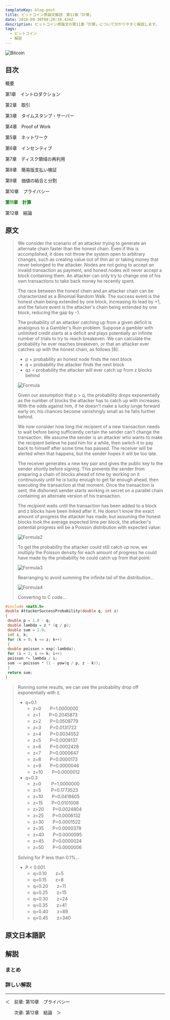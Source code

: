 ```yaml
---
templateKey: blog-post
title: ビットコイン原論文解説　第11章「計算」
date: 2018-09-30T08:28:10.434Z
description: ビットコイン原論文の第11章「計算」について分かりやすく解説します。
tags:
  - ビットコイン
  - 解説
---
```

![Bitcoin](/img/bitcoin-header.jpg)

## 目次

概要

第1章　イントロダクション

第2章　取引

第3章　タイムスタンプ・サーバー

第4章　Proof of Work

第5章　ネットワーク

第6章　インセンティブ

第7章　ディスク領域の再利用

第8章　簡易版支払い検証

第9章　価値の結合と分割

第10章　プライバシー

**<font color="Green">第11章　計算</font>**

第12章　結論

## 原文

> We consider the scenario of an attacker trying to generate an alternate chain faster than the honest chain. Even if this is accomplished, it does not throw the system open to arbitrary changes, such as creating value out of thin air or taking money that never belonged to the attacker. Nodes are not going to accept an invalid transaction as payment, and honest nodes will never accept a block containing them. An attacker can only try to change one of his own transactions to take back money he recently spent.
>
> The race between the honest chain and an attacker chain can be characterized as a Binomial Random Walk. The success event is the honest chain being extended by one block, increasing its lead by +1, and the failure event is the attacker's chain being extended by one block, reducing the gap by -1.
>
> The probability of an attacker catching up from a given deficit is analogous to a Gambler's Ruin problem. Suppose a gambler with unlimited credit starts at a deficit and plays potentially an infinite number of trials to try to reach breakeven. We can calculate the probability he ever reaches breakeven, or that an attacker ever catches up with the honest chain, as follows \[8]:
>
> * p = probability an honest node finds the next block
> * q = probability the attacker finds the next block
> * qz = probability the attacker will ever catch up from z blocks behind
>
> ![Formula](/img/bitcoin_calc_1_pdf.png)
>
> Given our assumption that p > q, the probability drops exponentially as the number of blocks the attacker has to catch up with increases. With the odds against him, if he doesn't make a lucky lunge forward early on, his chances become vanishingly small as he falls further behind.
>
> We now consider how long the recipient of a new transaction needs to wait before being sufficiently certain the sender can't change the transaction. We assume the sender is an attacker who wants to make the recipient believe he paid him for a while, then switch it to pay back to himself after some time has passed. The receiver will be alerted when that happens, but the sender hopes it will be too late.
>
> The receiver generates a new key pair and gives the public key to the sender shortly before signing. This prevents the sender from preparing a chain of blocks ahead of time by working on it continuously until he is lucky enough to get far enough ahead, then executing the transaction at that moment. Once the transaction is sent, the dishonest sender starts working in secret on a parallel chain containing an alternate version of his transaction.
>
> The recipient waits until the transaction has been added to a block and z blocks have been linked after it. He doesn't know the exact amount of progress the attacker has made, but assuming the honest blocks took the average expected time per block, the attacker's potential progress will be a Poisson distribution with expected value:
>
> ![Formula2](/img/bitcoin_calc_2_pdf.png)
>
> To get the probability the attacker could still catch up now, we multiply the Poisson density for each amount of progress he could have made by the probability he could catch up from that point:
>
> ![Formula3](/img/bitcoin_calc_3_pdf.png)
>
> Rearranging to avoid summing the infinite tail of the distribution...
>
> ![Formula4](/img/bitcoin_calc_4_pdf.png)
>
> Converting to C code...

```c
#include <math.h>
double AttackerSuccessProbability(double q, int z)
{
 double p = 1.0 - q;
 double lambda = z * (q / p);
 double sum = 1.0;
 int i, k;
 for (k = 0; k <= z; k++)
 {
 double poisson = exp(-lambda);
 for (i = 1; i <= k; i++)
 poisson *= lambda / i;
 sum -= poisson * (1 - pow(q / p, z - k));
 }
 return sum;
}
```

> Running some results, we can see the probability drop off exponentially with z.
>
> * q=0.1
>   * z=0　　P=1.0000000
>   * z=1　　P=0.2045873
>   * z=2　　P=0.0509779
>   * z=3　　P=0.0131722
>   * z=4　　P=0.0034552
>   * z=5　　P=0.0009137
>   * z=6　　P=0.0002428
>   * z=7　　P=0.0000647
>   * z=8　　P=0.0000173
>   * z=9　　P=0.0000046
>   * z=10　　P=0.0000012
> * q=0.3
>   * z=0　　 P=1.0000000
>   * z=5　　 P=0.1773523
>   * z=10　　P=0.0416605
>   * z=15　　P=0.0101008
>   * z=20　　P=0.0024804
>   * z=25　　P=0.0006132
>   * z=30　　P=0.0001522
>   * z=35　　P=0.0000379
>   * z=40　　P=0.0000095
>   * z=45　　P=0.0000024
>   * z=50　　P=0.0000006
>
> Solving for P less than 0.1%...
>
> * P < 0.001
>   * q=0.10　　z=5
>   * q=0.15　　z=8
>   * q=0.20　　z=11
>   * q=0.25　　z=15
>   * q=0.30　　z=24
>   * q=0.35　　z=41
>   * q=0.40　　z=89
>   * q=0.45　　z=340

## 原文日本語訳

## 解説

### まとめ

### 詳しい解説

<hr>
＜　前章: 第10章　プライバシー

　　次章: 第12章　結論　＞
